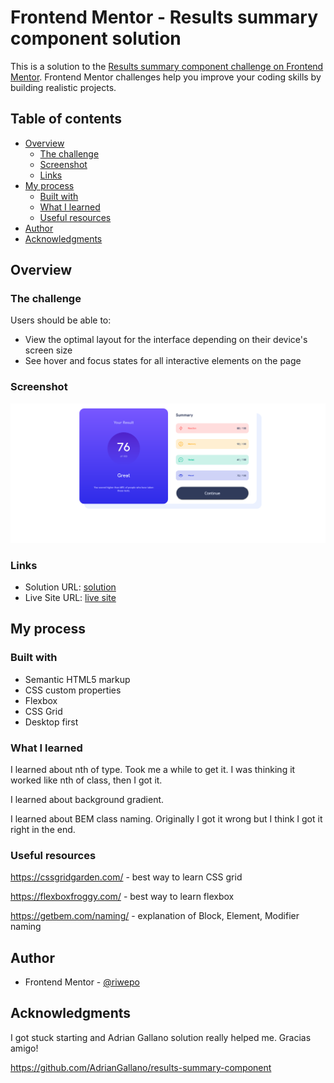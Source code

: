 # Frontend Mentor - Results summary component solution

This is a solution to the [Results summary component challenge on Frontend Mentor](https://www.frontendmentor.io/challenges/results-summary-component-CE_K6s0maV). Frontend Mentor challenges help you improve your coding skills by building realistic projects.

## Table of contents

- [Overview](#overview)
  - [The challenge](#the-challenge)
  - [Screenshot](#screenshot)
  - [Links](#links)
- [My process](#my-process)
  - [Built with](#built-with)
  - [What I learned](#what-i-learned)
  - [Useful resources](#useful-resources)
- [Author](#author)
- [Acknowledgments](#acknowledgments)

## Overview

### The challenge

Users should be able to:

- View the optimal layout for the interface depending on their device's screen size
- See hover and focus states for all interactive elements on the page

### Screenshot

![](./screenshot/screenshot.png?raw=true)

### Links

- Solution URL: [solution](https://github.com/riwepo/fem-results-summary-component)
- Live Site URL: [live site](https://riwepo.github.io/fem-results-summary-component/)

## My process

### Built with

- Semantic HTML5 markup
- CSS custom properties
- Flexbox
- CSS Grid
- Desktop first

### What I learned

I learned about nth of type. Took me a while to get it. I was thinking it worked like nth of class, then I got it.

I learned about background gradient.

I learned about BEM class naming. Originally I got it wrong but I think I got it right in the end.

### Useful resources

https://cssgridgarden.com/ - best way to learn CSS grid

https://flexboxfroggy.com/ - best way to learn flexbox

https://getbem.com/naming/ - explanation of Block, Element, Modifier naming

## Author

- Frontend Mentor - [@riwepo](https://www.frontendmentor.io/profile/riwepo)

## Acknowledgments

I got stuck starting and Adrian Gallano solution really helped me.
Gracias amigo!

https://github.com/AdrianGallano/results-summary-component

